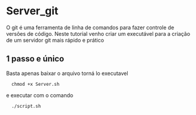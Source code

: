 # Server_git

O git é uma ferramenta de linha de comandos para fazer controle de versões de código.
Neste tutorial venho criar um executável para a criação de um servidor git mais rápido e prático

## 1 passo e único
Basta apenas baixar o arquivo torná lo executavel

```shell
  chmod +x Server.sh
```

e executar com o comando 

```shell
  ./script.sh
```

